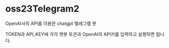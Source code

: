 # oss23Telegram2

OpenAI사의 API를 이용한 chatgpt 텔레그램 봇

TOKEN과 API_KEY에 각각 챗봇 토큰과 OpenAI의 API키를 입력하고 실행하면 됩니다.
